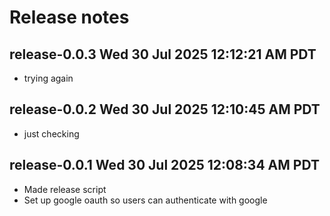# Release notes

## release-0.0.3 Wed 30 Jul 2025 12:12:21 AM PDT

* trying again 

## release-0.0.2 Wed 30 Jul 2025 12:10:45 AM PDT

* just checking

## release-0.0.1 Wed 30 Jul 2025 12:08:34 AM PDT

* Made release script
* Set up google oauth so users can authenticate with google
